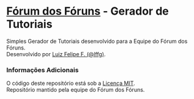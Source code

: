 # [Fórum dos Fóruns](http://ajuda.forumeiros.com/) - Gerador de Tutoriais

Simples Gerador de Tutoriais desenvolvido para a Equipe do Fórum dos Fóruns.  
Desenvolvido por [Luiz Felipe F. (@lffg)](https://lffg.github.io/).

### Informações Adicionais

O código deste repositório está sob a [Licença MIT](https://github.com/Forumeiros/TopicCodes/blob/master/LICENSE).  
Repositório mantido pela equipe do Fórum dos Fóruns.
